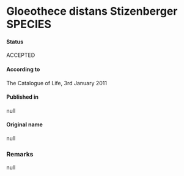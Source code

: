 # Gloeothece distans Stizenberger SPECIES

#### Status
ACCEPTED

#### According to
The Catalogue of Life, 3rd January 2011

#### Published in
null

#### Original name
null

### Remarks
null